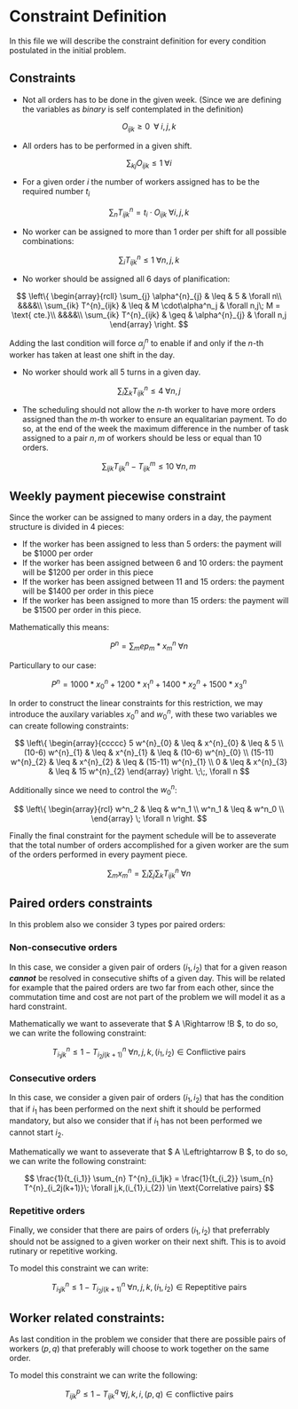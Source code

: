 # Constraint Definition

In this file we will describe the constraint definition for every condition postulated in the initial
problem.

## Constraints


- Not all orders has to be done in the given week. (Since we are defining the variables
as _binary_ is self contemplated in the definition)

$$
    O_{ijk} \geq 0\;\;\forall\; i,j,k
$$

- All orders has to be performed in a given shift.

 $$
    \sum_{kj} O_{ijk} \leq 1 \;\forall i
 $$

- For a given order $i$ the number of workers assigned has to be the required
number $t_i$

 $$
    \sum_{n} T^{n}_{ijk} = t_i \cdot O_{ijk} \; \forall i,j,k
 $$


- No worker can be assigned to more than 1 order per shift for all possible combinations:

$$
\sum_i T^{n}_{ijk} \leq 1 \;\forall n,j,k
$$

- No worker should be assigned all 6 days of planification:


 $$
    \left\{
        \begin{array}{rcll}
            \sum_{j} \alpha^{n}_{j} & \leq & 5 & \forall n\\
            &&&&\\
            \sum_{ik} T^{n}_{ijk} & \leq & M \cdot\alpha^n_j  & \forall n,j\; M = \text{ cte.}\\
            &&&&\\
            \sum_{ik} T^{n}_{ijk} & \geq & \alpha^{n}_{j} & \forall n,j
        \end{array}
    \right.
 $$

Adding the last condition will force $\alpha^n_j$ to enable if and only if
the $n$-th worker has taken at least one shift in the day.

- No worker should work all 5 turns in a given day.

$$
    \sum_i \sum_k T^{n}_{ijk}  \leq 4\;\forall n,j
$$

- The scheduling should not allow the $n$-th worker to have more orders assigned
than the $m$-th worker to ensure an equalitarian payment. To do so, at the end of
the week the maximum difference in the number of task assigned to a pair $n,m$ of
workers should be less or equal than 10 orders.

$$
    \sum_{ijk} T^{n}_{ijk} - T^{m}_{ijk} \leq 10 \; \forall n,m
$$

## Weekly payment piecewise constraint

Since the worker can be assigned to many orders in a day, the payment structure is
divided in 4 pieces:

- If the worker has been assigned to less than 5 orders: the payment will be $1000 per order
- If the worker has been assigned between 6 and 10 orders: 
the payment will be $1200 per order in this piece
- If the worker has been assigned between 11 and 15 orders: 
the payment will be $1400 per order in this piece
- If the worker has been assigned to more than 15 orders: 
the payment will be $1500 per order in this piece.

Mathematically this means:

$$
P^{n} = \sum_{m} ep_{m}*x^n_m \; \forall n
$$

Particullary to our case:

$$
P^{n} = 1000*x^n_0 + 1200 * x^n_1 + 1400 * x^n_2 + 1500 * x^n_3
$$

In order to construct the linear constraints for this restriction, we may
introduce the auxilary variables $x^{n}_{0}$ and $w^{n}_{0}$, with these two variables we can
create following constraints:

$$
    \left\{
       \begin{array}{ccccc}
            5 w^{n}_{0} & \leq & x^{n}_{0} & \leq &  5 \\
            (10-6) w^{n}_{1} & \leq & x^{n}_{1} & \leq &  (10-6) w^{n}_{0} \\
            (15-11) w^{n}_{2} & \leq & x^{n}_{2} & \leq &  (15-11) w^{n}_{1} \\
            0 & \leq & x^{n}_{3} & \leq &  15 w^{n}_{2}
        \end{array}
    \right.
    \;\;, \forall n
$$

Additionally since we need to control the $w^{n}_{0}$:

$$
    \left\{
        \begin{array}{rcl}
            w^n_2 & \leq & w^n_1 \\
            w^n_1 & \leq & w^n_0 \\
        \end{array} \; \forall n
    \right.
$$

Finally the final constraint for the payment schedule will be to asseverate
that the total number of orders accomplished for a given worker are the sum
of the orders performed in every payment piece.

$$
\sum_m x^n_m = \sum_{i}\sum_{j}\sum_{k} T^{n}_{ijk} \; \forall n
$$

## Paired orders constraints

In this problem also we consider 3 types por paired orders:

### Non-consecutive orders

In this case, we consider a given pair of orders $(i_{1},i_{2})$ that for a given
reason ***cannot*** be resolved in consecutive shifts of a given day. This will be
related for example that the paired orders are two far from each other, since the
commutation time and cost are not part of the problem we will model it as a hard constraint.

Mathematically we want to asseverate that $ A \Rightarrow !B $, to do so, we can write
the following constraint:

$$
    T^{n}_{i_1jk} \leq 1 - T^{n}_{i_2j(k+1)}\; \forall n,j,k,(i_{1},i_{2}) \in \text{Conflictive pairs}
$$


### Consecutive orders

In this case, we consider a given pair of orders $(i_{1},i_{2})$ that has the condition that
if $i_1$ has been performed on the next shift it should be performed mandatory, but also
we consider that if $i_1$ has not been performed we cannot start $i_2$.

Mathematically we want to asseverate that $ A \Leftrightarrow B $, to do so, we can write
the following constraint:

$$
\frac{1}{t_{i_1}} \sum_{n} T^{n}_{i_1jk} = \frac{1}{t_{i_2}} \sum_{n} T^{n}_{i_2j(k+1)}\; \forall j,k,(i_{1},i_{2}) \in \text{Correlative pairs}
$$

### Repetitive orders

Finally, we consider that there are pairs of orders $(i_1,i_2)$ that preferrably should
not be assigned to a given worker on their next shift. This is to avoid rutinary or repetitive
working.

To model this constraint we can write:

$$
     T^{n}_{i_1jk} \leq 1 - T^{n}_{i_2j(k+1)}\; \forall n,j,k,(i_{1},i_{2}) \in \text{Repeptitive pairs}
$$

## Worker related constraints:

As last condition in the problem we consider that there are possible pairs of workers $(p,q)$ that
preferably will choose to work together on the same order.

To model this constraint we can write the following:

$$
    T^{p}_{ijk} \leq 1 - T^{q}_{ijk}\; \forall j,k,i, (p,q) \in \text{conflictive pairs}
$$
